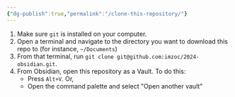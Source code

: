 ```yaml
---
{"dg-publish":true,"permalink":"/clone-this-repository/"}
---
```


1. Make sure `git` is installed on your computer.
2. Open a terminal and navigate to the directory you want to download this repo to (for instance, `~/Documents`)
3. From that terminal, run `git clone git@github.com:imzoc/2024-obsidian.git`.
4. From Obsidian, open this repository as a Vault. To do this:
	* Press `Alt+V`. Or,
	* Open the command palette and select "Open another vault"